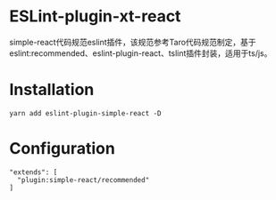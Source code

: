 # ESLint-plugin-xt-react
simple-react代码规范eslint插件，该规范参考Taro代码规范制定，基于eslint:recommended、eslint-plugin-react、tslint插件封装，适用于ts/js。

# Installation
```
yarn add eslint-plugin-simple-react -D
```

# Configuration
```
"extends": [
  "plugin:simple-react/recommended"
]
```

